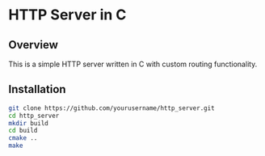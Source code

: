 # HTTP Server in C

## Overview
This is a simple HTTP server written in C with custom routing functionality.

## Installation
```sh
git clone https://github.com/yourusername/http_server.git
cd http_server
mkdir build
cd build
cmake ..
make

